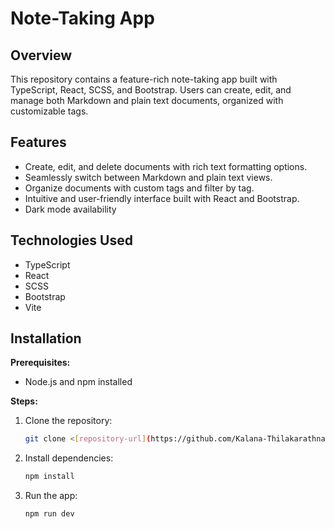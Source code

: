 # Note-Taking App

## Overview

This repository contains a feature-rich note-taking app built with TypeScript, React, SCSS, and Bootstrap. Users can create, edit, and manage both Markdown and plain text documents, organized with customizable tags.

## Features

* Create, edit, and delete documents with rich text formatting options.
* Seamlessly switch between Markdown and plain text views.
* Organize documents with custom tags and filter by tag.
* Intuitive and user-friendly interface built with React and Bootstrap.
* Dark mode availability

## Technologies Used

* TypeScript
* React
* SCSS
* Bootstrap
* Vite

## Installation

**Prerequisites:**

- Node.js and npm installed

**Steps:**
1. Clone the repository:

   ```bash
   git clone <[repository-url](https://github.com/Kalana-Thilakarathna/Note-Taking)>
2. Install dependencies:
   ```bash
   npm install
4. Run the app:
   ```bash
   npm run dev
